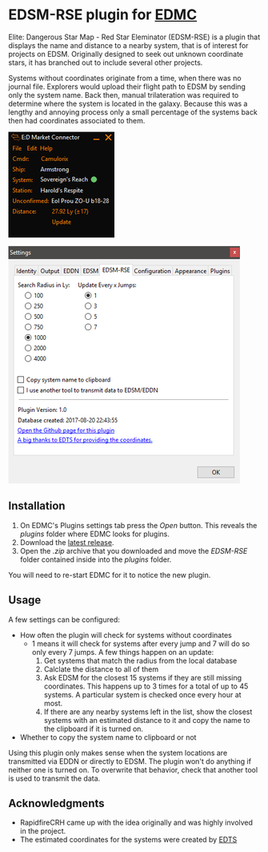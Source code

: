 # EDSM-RSE plugin for [EDMC](https://github.com/Marginal/EDMarketConnector/wiki)

Elite: Dangerous Star Map - Red Star Eleminator (EDSM-RSE) is a plugin that displays the name and distance to a nearby system, that is of interest for projects on EDSM. Originally designed to seek out unknown coordinate stars, it has branched out to include several other projects.

Systems without coordinates originate from a time, when there was no journal file. Explorers would upload their flight path to EDSM by sending only the system name. Back then, manual trilateration was required to determine where the system is located in the galaxy. Because this was a lengthy and annoying process only a small percentage of the systems back then had coordinates associated to them.

![Screenshot](img/main_window.png)

![Screenshot](img/settings.png)

## Installation

1. On EDMC's Plugins settings tab press the _Open_ button. This reveals the _plugins_ folder where EDMC looks for plugins.
2. Download the [latest release](https://github.com/Thurion/EDSM-RSE-for-EDMC/releases).
3. Open the _.zip_ archive that you downloaded and move the _EDSM-RSE_ folder contained inside into the _plugins_ folder.

You will need to re-start EDMC for it to notice the new plugin.

## Usage

A few settings can be configured:
* How often the plugin will check for systems without coordinates
    * 1 means it will check for systems after every jump and 7 will do so only every 7 jumps. A few things happen on an update: 
	    1. Get systems that match the radius from the local database
		2. Calclate the distance to all of them
		3. Ask EDSM for the closest 15 systems if they are still missing coordinates. This happens up to 3 times for a total of up to 45 systems. A particular system is checked once every hour at most.
		4. If there are any nearby systems left in the list, show the closest systems with an estimated distance to it and copy the name to the clipboard if it is turned on.
* Whether to copy the system name to clipboard or not

Using this plugin only makes sense when the system locations are transmitted via EDDN or directly to EDSM. The plugin won't do anything if neither one is turned on. To overwrite that behavior, check that another tool is used to transmit the data.

## Acknowledgments

* RapidfireCRH came up with the idea originally and was highly involved in the project.
* The estimated coordinates for the systems were created by [EDTS](https://bitbucket.org/Esvandiary/edts)
